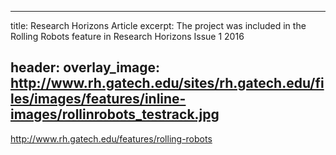 
---
title: Research Horizons Article
excerpt: The project was included in the Rolling Robots feature in Research Horizons Issue 1 2016

header:
  overlay_image: http://www.rh.gatech.edu/sites/rh.gatech.edu/files/images/features/inline-images/rollinrobots_testrack.jpg
---

http://www.rh.gatech.edu/features/rolling-robots